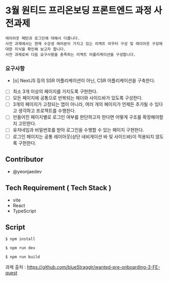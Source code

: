 # 3월 원티드 프리온보딩 프론트엔드 과정 사전과제

    레이아웃 패턴과 로그인에 대해서 다룹니다.
    사전 과제에서는 현재 수강생 여러분이 가지고 있는 리액트 라우터 구성 및 레이아웃 구성에 대한 지식을 확인해 보고자 합니다.
    사전 과제로써 다음 요구사항을 충족하는 리액트 어플리케이션을 구성합니다.

### 요구사항

- [o] NextJS 등의 SSR 어플리케이션이 아닌, CSR 어플리케이션을 구축한다.
- [ ] 최소 3개 이상의 페이지를 가지도록 구현한다.
- [ ] 모든 페이지에 공통으로 반복되는 헤더와 사이드바가 있도록 구성한다.
- [ ] 3개의 페이지가 고정되는 앱이 아니라, 여러 개의 페이지가 언제든 추가될 수 있다고 생각하고 프로젝트를 수행한다.
- [ ] 만들어진 페이지별로 로그인 여부를 판단하고자 한다면 어떻게 구조를 확장해야할지 고민한다.
- [ ] 유저네임과 비밀번호를 받아 로그인을 수행할 수 있는 페이지 구현한다.
- [ ] 로그인 페이지는 공통 레이아웃(상단 네비게이션 바 및 사이드바)이 적용되지 않도록 구현한다.

## Contributor

- @yeonjaedev

## Tech Requirement ( Tech Stack )

- vite
- React
- TypeScript

## Script

```
$ npm install
```

```
$ npm run dev
```

```
$ npm run build
```

과제 출처 : https://github.com/blueStragglr/wanted-pre-onboarding-3-FE-quest
